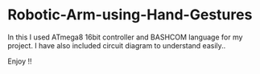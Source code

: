# Robotic-Arm-using-Hand-Gestures

In this I used ATmega8 16bit controller and BASHCOM language for my project.
I have also included circuit diagram to understand easily..

Enjoy !!
